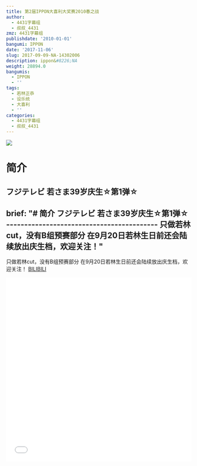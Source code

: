 ```yaml
---
title: 第2届IPPON大喜利大奖赛2010春之战
author:
  - 4431字幕组
  - 叔叔_4431
zmz: 4431字幕组
publishdate: '2010-01-01'
bangumi: IPPON
date: '2017-11-06'
slug: 2017-09-09-NA-14302006
description: ippon&#8226;NA
weight: 28894.0
bangumis:
  - IPPON
  - ''
tags:
  - 若林正恭
  - 设乐统
  - 大喜利
  - ''
categories:
  - 4431字幕组
  - 叔叔_4431
---
```

![](https://i.imgur.com/rBvzhTR.png)
# 简介  
フジテレビ
若さま39岁庆生☆第1弹☆
---------------------------------------
brief: "# 简介 フジテレビ 若さま39岁庆生☆第1弹☆ ------------------------------------------ 只做若林cut，没有B组预赛部分 在9月20日若林生日前还会陆续放出庆生档，欢迎关注！"
---
只做若林cut，没有B组预赛部分
在9月20日若林生日前还会陆续放出庆生档，欢迎关注！
  [BILIBILI](https://www.bilibili.com/video/av14302006/)

  <iframe src="//www.bilibili.com/blackboard/player.html?aid=14302006" width="100%" height="500" frameborder="0" allowfullscreen="allowfullscreen"></iframe>
